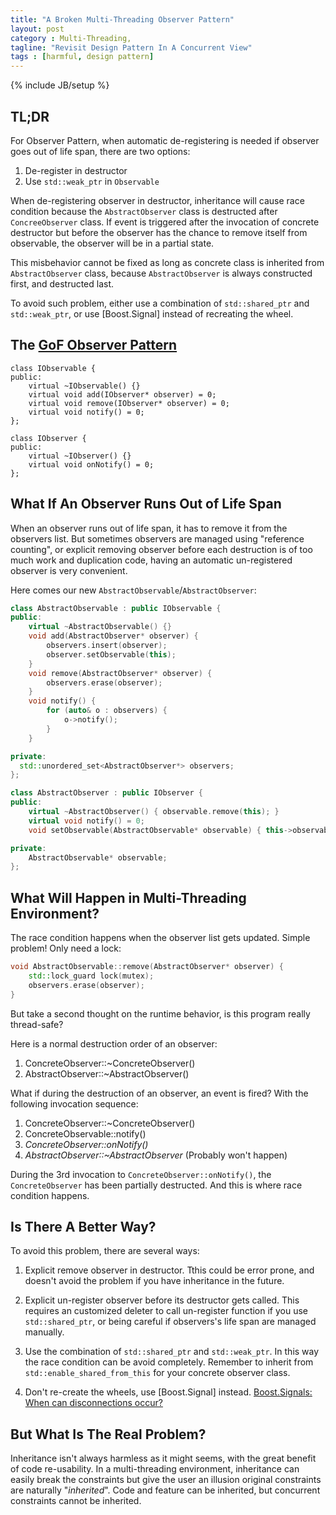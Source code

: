 ```yaml
---
title: "A Broken Multi-Threading Observer Pattern"
layout: post
category : Multi-Threading,
tagline: "Revisit Design Pattern In A Concurrent View"
tags : [harmful, design pattern]
---
```

{% include JB/setup %}

## TL;DR

For Observer Pattern, when automatic de-registering is needed if observer goes
 out of life span, there are two options:  
1. De-register in destructor  
2. Use `std::weak_ptr` in `Observable`  

When de-registering observer in destructor, inheritance will cause race
 condition because the `AbstractObserver` class is destructed after `ConcreeObserver`
 class. If event is triggered after the invocation of concrete destructor but
 before the observer has the chance to remove itself from observable, the
 observer will be in a partial state.

This misbehavior cannot be fixed as long as concrete class is inherited from
 `AbstractObserver` class, because `AbstractObserver` is always constructed
 first, and destructed last.

To avoid such problem, either use a combination of `std::shared_ptr` and
 `std::weak_ptr`, or use [Boost.Signal] instead of recreating the wheel.

## The [GoF Observer Pattern]

```
class IObservable {
public:
	virtual ~IObservable() {}
	virtual void add(IObserver* observer) = 0;
	virtual void remove(IObserver* observer) = 0;
	virtual void notify() = 0;
};

class IObserver {
public:
	virtual ~IObserver() {}
	virtual void onNotify() = 0;
};
```

## What If An Observer Runs Out of Life Span

When an observer runs out of life span, it has to remove it from the observers list. But sometimes observers are managed using "reference counting", or explicit removing observer before each destruction is of too much work and duplication code, having an automatic un-registered observer is very convenient.

Here comes our new `AbstractObservable`/`AbstractObserver`:

```C++
class AbstractObservable : public IObservable {
public:
	virtual ~AbstractObservable() {}
	void add(AbstractObserver* observer) {
		observers.insert(observer);
		observer.setObservable(this);
	}
	void remove(AbstractObserver* observer) {
		observers.erase(observer);
	}
	void notify() {
		for (auto& o : observers) {
			o->notify();
		}
	}

private:
  std::unordered_set<AbstractObserver*> observers;
};

class AbstractObserver : public IObserver {
public:
	virtual ~AbstractObserver() { observable.remove(this); }
	virtual void notify() = 0;
	void setObservable(AbstractObservable* observable) { this->observable = observable; }

private:
	AbstractObservable* observable;
};
```

## What Will Happen in Multi-Threading Environment?

The race condition happens when the
 observer list gets updated. Simple problem! Only need a lock:

```C++
void AbstractObservable::remove(AbstractObserver* observer) {
	std::lock_guard lock(mutex);
	observers.erase(observer);
}
```

But take a second thought on the runtime behavior, is this program really thread-safe?

Here is a normal destruction order of an observer:

1. ConcreteObserver::~ConcreteObserver()  
2. AbstractObserver::~AbstractObserver()  

What if during the destruction of an observer, an event is fired? With the following invocation sequence:

1. ConcreteObserver::~ConcreteObserver()  
2. ConcreteObservable::notify()  
3. _ConcreteObserver::onNotify()_  
4. _AbstractObserver::~AbstractObserver_ (Probably won't happen)  

During the 3rd invocation to `ConcreteObserver::onNotify()`, the `ConcreteObserver` has
 been partially destructed. And this is where race condition happens.

## Is There A Better Way?

To avoid this problem, there are several ways:

1. Explicit remove observer in destructor. Tthis could be error prone, and
doesn't avoid the problem if you have inheritance in the future.

2. Explicit un-register observer before its destructor gets called. This requires
an customized deleter to call un-register function if you use `std::shared_ptr`, or being careful if observers's life span are managed manually.

3. Use the combination of `std::shared_ptr` and `std::weak_ptr`. In this way the race condition can be avoid completely. Remember to inherit
from `std::enable_shared_from_this` for your concrete observer class.

4. Don't re-create the wheels, use [Boost.Signal] instead.
[Boost.Signals: When can disconnections occur?]

## But What Is The Real Problem?

Inheritance isn't always harmless as it might seems, with the great benefit of
 code re-usability. In a multi-threading environment, inheritance can easily
 break the constraints but give the user an illusion original constraints are
 naturally "_inherited_". Code and feature can be inherited, but concurrent
 constraints cannot be inherited.

[GoF Observer Pattern]: http://en.wikipedia.org/wiki/Observer_pattern
[Boost.Signals: When can disconnections occur?]: http://www.boost.org/doc/libs/1_39_0/doc/html/signals/tutorial.html#id3343704
[Boost.Signals]:http://www.boost.org/doc/libs/1_57_0/doc/html/signals.html
